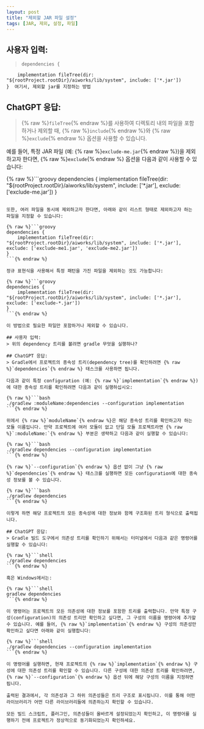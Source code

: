 ```yaml
---
layout: post
title: "제외할 JAR 파일 설정"
tags: [JAR, 제외, 설정, 파일]
---
```


## 사용자 입력:
>     dependencies {
        implementation fileTree(dir: "${rootProject.rootDir}/aiworks/lib/system", include: ['*.jar'])
    }  여기서, 제외할 jar를 지정하는 방법

## ChatGPT 응답:
> {% raw %}`fileTree`{% endraw %}를 사용하여 디렉토리 내의 파일을 포함하거나 제외할 때, {% raw %}`include`{% endraw %}와 {% raw %}`exclude`{% endraw %} 옵션을 사용할 수 있습니다.

예를 들어, 특정 JAR 파일 (예: {% raw %}`exclude-me.jar`{% endraw %})을 제외하고자 한다면, {% raw %}`exclude`{% endraw %} 옵션을 다음과 같이 사용할 수 있습니다:

{% raw %}```groovy
dependencies {
    implementation fileTree(dir: "${rootProject.rootDir}/aiworks/lib/system", include: ['*.jar'], exclude: ['exclude-me.jar'])
}
```{% endraw %}

또한, 여러 파일을 동시에 제외하고자 한다면, 아래와 같이 리스트 형태로 제외하고자 하는 파일을 지정할 수 있습니다:

{% raw %}```groovy
dependencies {
    implementation fileTree(dir: "${rootProject.rootDir}/aiworks/lib/system", include: ['*.jar'], exclude: ['exclude-me1.jar', 'exclude-me2.jar'])
}
```{% endraw %}

정규 표현식을 사용해서 특정 패턴을 가진 파일을 제외하는 것도 가능합니다:

{% raw %}```groovy
dependencies {
    implementation fileTree(dir: "${rootProject.rootDir}/aiworks/lib/system", include: ['*.jar'], exclude: ['exclude-*.jar'])
}
```{% endraw %}

이 방법으로 필요한 파일만 포함하거나 제외할 수 있습니다.

## 사용자 입력:
> 위의 dependency 트리를 볼려면 gradle 무엇을 실행하나?

## ChatGPT 응답:
> Gradle에서 프로젝트의 종속성 트리(dependency tree)를 확인하려면 {% raw %}`dependencies`{% endraw %} 태스크를 사용하면 됩니다. 

다음과 같이 특정 configuration (예: {% raw %}`implementation`{% endraw %})에 대한 종속성 트리를 확인하려면 다음과 같이 실행하십시오:

{% raw %}```bash
./gradlew :moduleName:dependencies --configuration implementation
```{% endraw %}

위에서 {% raw %}`moduleName`{% endraw %}은 해당 종속성 트리를 확인하고자 하는 모듈 이름입니다. 만약 프로젝트에 여러 모듈이 없고 단일 모듈 프로젝트라면 {% raw %}`:moduleName:`{% endraw %} 부분은 생략하고 다음과 같이 실행할 수 있습니다:

{% raw %}```bash
./gradlew dependencies --configuration implementation
```{% endraw %}

{% raw %}`--configuration`{% endraw %} 옵션 없이 그냥 {% raw %}`dependencies`{% endraw %} 태스크를 실행하면 모든 configuration에 대한 종속성 정보를 볼 수 있습니다. 

{% raw %}```bash
./gradlew dependencies
```{% endraw %}

이렇게 하면 해당 프로젝트의 모든 종속성에 대한 정보와 함께 구조화된 트리 형식으로 출력됩니다.

## ChatGPT 응답:
> Gradle 빌드 도구에서 의존성 트리를 확인하기 위해서는 터미널에서 다음과 같은 명령어를 실행할 수 있습니다:

{% raw %}```shell
./gradlew dependencies
```{% endraw %}

혹은 Windows에서는:

{% raw %}```shell
gradlew dependencies
```{% endraw %}

이 명령어는 프로젝트의 모든 의존성에 대한 정보를 포함한 트리를 출력합니다. 만약 특정 구성(configuration)의 의존성 트리만 확인하고 싶다면, 그 구성의 이름을 명령어에 추가할 수 있습니다. 예를 들어, {% raw %}`implementation`{% endraw %} 구성의 의존성만 확인하고 싶다면 아래와 같이 실행합니다:

{% raw %}```shell
./gradlew dependencies --configuration implementation
```{% endraw %}

이 명령어를 실행하면, 현재 프로젝트의 {% raw %}`implementation`{% endraw %} 구성에 대한 의존성 트리를 확인할 수 있습니다. 다른 구성에 대한 의존성 트리를 확인하려면, {% raw %}`--configuration`{% endraw %} 옵션 뒤에 해당 구성의 이름을 지정하면 됩니다.

출력된 결과에서, 각 의존성과 그 하위 의존성들은 트리 구조로 표시됩니다. 이를 통해 어떤 라이브러리가 어떤 다른 라이브러리들에 의존하는지 확인할 수 있습니다.

모든 빌드 스크립트, 플러그인, 의존성들이 올바르게 설정되었는지 확인하고, 이 명령어를 실행하기 전에 프로젝트가 정상적으로 동기화되었는지 확인하세요.

